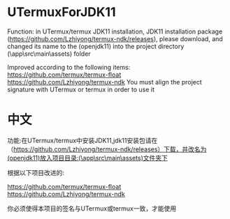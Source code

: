 # UTermuxForJDK11

Function: in UTermux/termux JDK11 installation, JDK11 installation package (https://github.com/Lzhiyong/termux-ndk/releases), please download, and changed its name to the (openjdk11) into the project directory (\app\src\main\assets) folder

Improved according to the following items:
https://github.com/termux/termux-float
https://github.com/Lzhiyong/termux-ndk
You must align the project signature with UTermux or termux in order to use it
# 中文

功能:在UTermux/termux中安装JDK11,jdk11安装包请在（https://github.com/Lzhiyong/termux-ndk/releases）下载，并改名为(openjdk11)放入项目目录:(\app\src\main\assets)文件夹下


根据以下项目改进的:

https://github.com/termux/termux-float
https://github.com/Lzhiyong/termux-ndk

你必须使得本项目的签名与UTermux或termux一致，才能使用 
